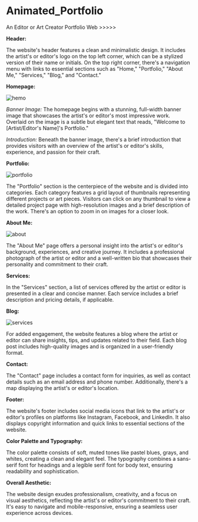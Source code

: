# Animated_Portfolio
An Editor or Art Creator Portfolio Web >>>>>

**Header:**

The website's header features a clean and minimalistic design. It includes the artist's or editor's logo on the top left corner, which can be a stylized version of their name or initials. On the top right corner, there's a navigation menu with links to essential sections such as "Home," "Portfolio," "About Me," "Services," "Blog," and "Contact."

**Homepage:**

![hemo](https://github.com/SK-Chaurasiya/Animated_Portfolio/assets/97239651/5c6f740e-992a-4a14-b97b-28ca50737042)

*Banner Image:*
The homepage begins with a stunning, full-width banner image that showcases the artist's or editor's most impressive work. Overlaid on the image is a subtle but elegant text that reads, "Welcome to [Artist/Editor's Name]'s Portfolio."

*Introduction:*
Beneath the banner image, there's a brief introduction that provides visitors with an overview of the artist's or editor's skills, experience, and passion for their craft.


**Portfolio:**

![portfolio](https://github.com/SK-Chaurasiya/Animated_Portfolio/assets/97239651/8577db81-81e0-4778-bbc7-6d0a509eeb9f)

The "Portfolio" section is the centerpiece of the website and is divided into categories. Each category features a grid layout of thumbnails representing different projects or art pieces. Visitors can click on any thumbnail to view a detailed project page with high-resolution images and a brief description of the work. There's an option to zoom in on images for a closer look.

**About Me:**

![about](https://github.com/SK-Chaurasiya/Animated_Portfolio/assets/97239651/bcefb140-c3b5-4fbe-95f2-096c473611fd)

The "About Me" page offers a personal insight into the artist's or editor's background, experiences, and creative journey. It includes a professional photograph of the artist or editor and a well-written bio that showcases their personality and commitment to their craft.

**Services:**

In the "Services" section, a list of services offered by the artist or editor is presented in a clear and concise manner. Each service includes a brief description and pricing details, if applicable.

**Blog:**

![services](https://github.com/SK-Chaurasiya/Animated_Portfolio/assets/97239651/27878a6d-2b21-40f7-88f0-606038d65357)

For added engagement, the website features a blog where the artist or editor can share insights, tips, and updates related to their field. Each blog post includes high-quality images and is organized in a user-friendly format.

**Contact:**

The "Contact" page includes a contact form for inquiries, as well as contact details such as an email address and phone number. Additionally, there's a map displaying the artist's or editor's location.

**Footer:**

The website's footer includes social media icons that link to the artist's or editor's profiles on platforms like Instagram, Facebook, and LinkedIn. It also displays copyright information and quick links to essential sections of the website.

**Color Palette and Typography:**

The color palette consists of soft, muted tones like pastel blues, grays, and whites, creating a clean and elegant feel. The typography combines a sans-serif font for headings and a legible serif font for body text, ensuring readability and sophistication.

**Overall Aesthetic:**

The website design exudes professionalism, creativity, and a focus on visual aesthetics, reflecting the artist's or editor's commitment to their craft. It's easy to navigate and mobile-responsive, ensuring a seamless user experience across devices.







